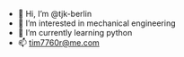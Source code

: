 - 👋 Hi, I’m @tjk-berlin
- 👀 I’m interested in mechanical engineering
- 🌱 I’m currently learning python
- 📫 tim7760r@me.com
